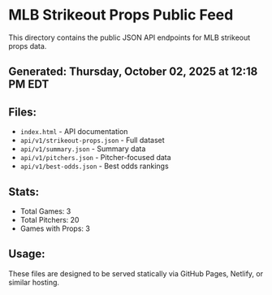 # MLB Strikeout Props Public Feed

This directory contains the public JSON API endpoints for MLB strikeout props data.

## Generated: Thursday, October 02, 2025 at 12:18 PM EDT

## Files:
- `index.html` - API documentation
- `api/v1/strikeout-props.json` - Full dataset
- `api/v1/summary.json` - Summary data
- `api/v1/pitchers.json` - Pitcher-focused data  
- `api/v1/best-odds.json` - Best odds rankings

## Stats:
- Total Games: 3
- Total Pitchers: 20
- Games with Props: 3

## Usage:
These files are designed to be served statically via GitHub Pages, Netlify, or similar hosting.

